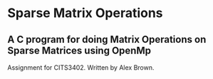# Sparse Matrix Operations
## A C program for doing Matrix Operations on Sparse Matrices using OpenMp

Assignment for CITS3402.
Written by Alex Brown.
